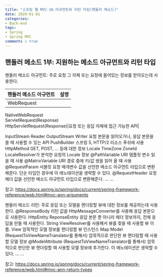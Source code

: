 ```yaml
---  
title: "스프링 웹 MVC-16.아규먼트와 리턴 타입(핸들러 메소드)"
date: 2020-01-01
categories: 
- Back-end
tags:
- Spring 
- Spring MVC
comments : true
---
```


## 핸들러 메소드 1부: 지원하는 메소드 아규먼트와 리턴 타입
핸들러 메소드 아규먼트: 주로 요청 그 자체 또는 요청에 들어있는 정보를 받아오는데 사용한다.

|핸들러 메소드 아규먼트|설명|
|----------------|---|
|WebRequest<br>
NativeWebRequest<br>
ServletRequest(Response)<br>
HttpServletRequest(Response)|요청 또는 응답 자체에 접근 가능한 API|




InputStream
Reader
OutputStream
Writer
요청 본문을 읽어오거나, 응답 본문을 쓸 때 사용할 수 있는 API
PushBuilder
스프링 5, HTTP/2 리소스 푸쉬에 사용
HttpMethod
GET, POST, ... 등에 대한 정보
Locale
TimeZone
ZoneId
LocaleResolver가 분석한 요청의 Locale 정보
@PathVariable
URI 템플릿 변수 읽을 때 사용
@MatrixVariable
URI 경로 중에 키/값 쌍을 읽어 올 때 사용
@RequestParam
서블릿 요청 매개변수 값을 선언한 메소드 아규먼트 타입으로 변환해준다.
단순 타입인 경우에 이 애노테이션을 생략할 수 있다.
@RequestHeader
요청 헤더 값을 선언한 메소드 아규먼트 타입으로 변환해준다.
...
...

참고: https://docs.spring.io/spring/docs/current/spring-framework-reference/web.html#mvc-ann-arguments

핸들러 메소드 리턴: 주로 응답 또는 모델을 랜더링할 뷰에 대한 정보를 제공하는데 사용한다.
@ResponseBody
리턴 값을 HttpMessageConverter를 사용해 응답 본문으로 사용한다.
HttpEntity
ReponseEntity
응답 본문 뿐 아니라 헤더 정보까지, 전체 응답을 만들 때 사용한다.
String
ViewResolver를 사용해서 뷰를 찾을 때 사용할 뷰 이름.
View
암묵적인 모델 정보를 랜더링할 뷰 인스턴스
Map
Model
(RequestToViewNameTranslator를 통해서) 암묵적으로 판단한 뷰 랜더링할 때 사용할 모델 정보
@ModelAttribute
(RequestToViewNameTranslator를 통해서) 암묵적으로 판단한 뷰 랜더링할 때 사용할 모델 정보에 추가한다.
이 애노테이션은 생략할 수 있다.
...
...

참고: https://docs.spring.io/spring/docs/current/spring-framework-reference/web.html#mvc-ann-return-types

